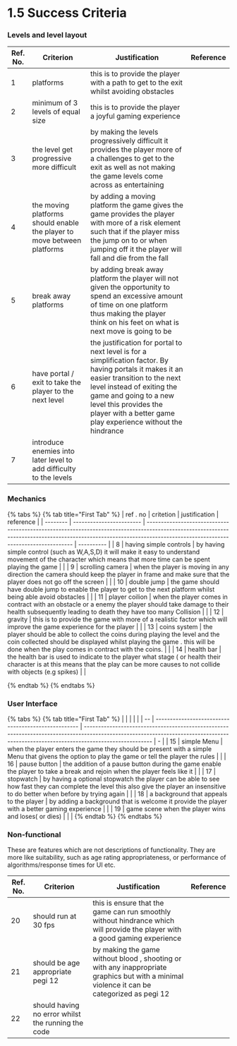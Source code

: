 # 1.5 Success Criteria

### Levels and level layout

| Ref. No. | Criterion                                                                 | Justification                                                                                                                                                                                                                                                                           | Reference |
| -------- | ------------------------------------------------------------------------- | --------------------------------------------------------------------------------------------------------------------------------------------------------------------------------------------------------------------------------------------------------------------------------------- | --------- |
| 1        | platforms                                                                 | this is to provide the player with a path to get to the exit whilst avoiding obstacles                                                                                                                                                                                                  |           |
| 2        | minimum of 3 levels of equal size                                         | this is to provide the player a joyful gaming experience                                                                                                                                                                                                                                |           |
| 3        | the level get progressive more difficult                                  | by making the levels progressively difficult it provides the player more of a challenges to get to the exit as well as  not making the game levels come across as entertaining                                                                                                          |           |
| 4        | the moving platforms should enable the player to move between platforms   | by adding a moving platform the game gives the game provides the player with more  of a risk element such that if the player miss the jump on to or when jumping off it the player will fall and die from the fall                                                                      |           |
| 5        | break away platforms                                                      |  by adding break away platform the player will not given the opportunity to spend an excessive amount of time on one platform thus making the player think on his feet on what is next move is going to be                                                                              |           |
| 6        | have portal / exit  to take the player to the next level                  | the justification for portal to next level is for a simplification factor. By having portals it makes it an easier transition to the next level instead of exiting the game and going to a new level this provides the player with a better game play experience  without the hindrance |           |
| 7        | introduce enemies into later level to add difficulty to the levels        |                                                                                                                                                                                                                                                                                         |           |

### Mechanics

{% tabs %}
{% tab title="First Tab" %}
| ref . no | critetion                | justification                                                                                                                                                                                                    | reference  |
| -------- | ------------------------ | ---------------------------------------------------------------------------------------------------------------------------------------------------------------------------------------------------------------- | ---------- |
| 8        | having  simple controls  | by having simple control (such as W,A,S,D)  it will make it easy to understand movement of the  character which means that more time can be spent playing the game                                               |            |
| 9        | scrolling camera         | when the player is moving in any direction the camera should keep the player in frame and make sure that the player does not go off the screen                                                                   |            |
| 10       | double jump              | the game should have double jump to enable  the player to get to the next platform whilst being able avoid obstacles                                                                                             |            |
| 11       | player coilion           | when the player comes in contract with an obstacle or a enemy the player should take damage to their health subsequently leading to death they have too many Collision                                           |            |
| 12       | gravity                  | this is to provide the game with more of a realistic factor which will improve the game experience for the player                                                                                                |            |
| 13       | coins system             | the player should be able to collect the coins during playing the level and the coin  collected should be displayed whilst playing the game . this will be done when the play comes in contract with the coins.  |            |
| 14       | health bar               | the health bar is used to indicate to the player what stage ( or health their character is at this means that the play can be more causes to not collide with objects (e.g spikes)                               |            |


{% endtab %}
{% endtabs %}







### User Interface

{% tabs %}
{% tab title="First Tab" %}
|    |                                                     |                                                                                                                                                                                      |   |
| -- | --------------------------------------------------- | ------------------------------------------------------------------------------------------------------------------------------------------------------------------------------------ | - |
| 15 | simple Menu                                         | when the player enters the game they should be present with a simple Menu that givens the option to play the game or tell the player the rules                                       |   |
| 16 | pause button                                        | the addition of a pause button during the game enable the player to take a break and rejoin when the player feels like it                                                            |   |
| 17 | stopwatch                                           | by having a optional stopwatch the player can be able to see how fast they can complete the level this also give the player an insensitive to do better when before by trying again  |   |
| 18 | a background that appeals to the player             | by adding a background that is welcome it provide the player with a better gaming experience                                                                                         |   |
| 19 | game scene when the player wins and loses( or dies) |                                                                                                                                                                                      |   |
{% endtab %}
{% endtabs %}





### Non-functional

These are features which are not descriptions of functionality. They are more like suitability, such as age rating appropriateness, or performance of algorithms/response times for UI etc.

| Ref. No. | Criterion                                           | Justification                                                                                                                               | Reference |
| -------- | --------------------------------------------------- | ------------------------------------------------------------------------------------------------------------------------------------------- | --------- |
| 20       | should run at 30 fps                                | this is ensure that the game can run smoothly without  hindrance which will provide the player with a good gaming experience                |           |
| 21       | should be age appropriate pegi 12                   | by making the game without blood , shooting or with any inappropriate graphics but with a minimal violence it can be categorized as pegi 12 |           |
| 22       | should having no error whilst the running the code  |                                                                                                                                             |           |
